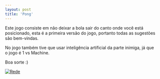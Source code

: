 ```yaml
---
layout: post
title: 'Pong'
---
```


Este jogo consiste em não deixar a bola sair do canto onde você está posicionado, esta é a primeira versão do jogo, portanto todas as sugestões são bem-vindas.

No jogo também tive que usar inteligência artificial da parte inimiga, já que o jogo é 1 vs Machine.

Boa sorte :)


[![Rede](https://www.version2.dk/sites/v2/files/github-octocat.png)](https://github.com/Korzre/Ponggame)


